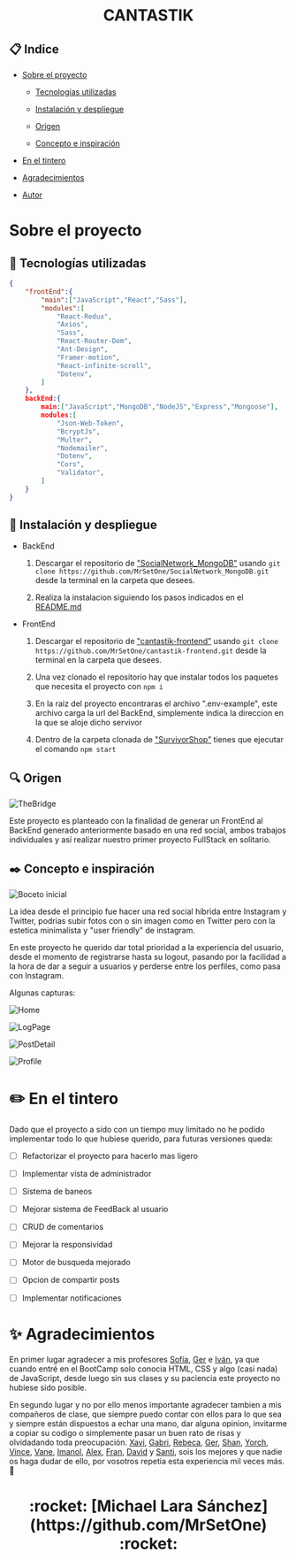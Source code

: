 <h1 align=center > CANTASTIK </h1> 

 ## :clipboard: Indice 

 - [Sobre el proyecto](#sobre-el-proyecto)

    - [Tecnologías utilizadas](#wrench-tecnologías-utilizadas)

    - [Instalación y despliegue](#rocket-instalación-y-despliegue)

    - [Origen](#mag-origen)

    - [Concepto e inspiración](#blacknib-concepto-e-inspiración)

- [En el tintero](#pencil2-en-el-tintero)

- [Agradecimientos](#sparkles-agradecimientos)

- [Autor](#)

# Sobre el proyecto

## :wrench: Tecnologías utilizadas

```JSON
{
    "frontEnd":{
        "main":["JavaScript","React","Sass"],
        "modules":[
            "React-Redux",
            "Axios",
            "Sass",
            "React-Router-Dom",
            "Ant-Design",
            "Framer-motion",
            "React-infinite-scroll",
            "Dotenv",
        ]
    },
    backEnd:{
        main:["JavaScript","MongoDB","NodeJS","Express","Mongoose"],
        modules:[
            "Json-Web-Token",
            "BcryptJs",
            "Multer",
            "Nodemailer",
            "Dotenv",
            "Cors",
            "Validator",
        ]
    }
}
```

## :rocket: Instalación y despliegue

- BackEnd

    1. Descargar el repositorio de ["SocialNetwork_MongoDB"](https://github.com/MrSetOne/SocialNetwork_MongoDB) usando `git clone https://github.com/MrSetOne/SocialNetwork_MongoDB.git` desde la terminal en la carpeta que desees.

    2. Realiza la instalacion siguiendo los pasos indicados en el [README.md](https://github.com/MrSetOne/SocialNetwork_MongoDB/blob/main/README.md)

- FrontEnd

    1. Descargar el repositorio de ["cantastik-frontend"](https://github.com/MrSetOne/cantastik-frontend) usando `git clone https://github.com/MrSetOne/cantastik-frontend.git` desde la terminal en la carpeta que desees.

    2. Una vez clonado el repositorio hay que instalar todos los paquetes que necesita el proyecto con `npm i`

    3. En la raiz del proyecto encontraras el archivo ".env-example", este archivo carga la url del BackEnd, simplemente indica la direccion en la que se aloje dicho servivor

    4. Dentro de la carpeta clonada de ["SurvivorShop"](https://github.com/MrSetOne/SurvivorShop) tienes que ejecutar el comando `npm start`

## :mag: Origen

![TheBridge](https://uploads-ssl.webflow.com/60780bff57ddc42a6adc1d7e/607eeb4b0517b6659206c10f_thebridgelogo.svg)

Este proyecto es planteado con la finalidad de generar un FrontEnd al BackEnd generado anteriormente basado en una red social, ambos trabajos individuales y así realizar nuestro primer proyecto FullStack en solitario.

## :black_nib: Concepto e inspiración

![Boceto inicial](./assetsToReadMe/draw.jpeg)

La idea desde el principio fue hacer una red social hibrida entre Instagram y Twitter, podrias subir fotos con o sin imagen como en Twitter pero con la estetica minimalista y "user friendly" de instagram.

En este proyecto he querido dar total prioridad a la experiencia del usuario, desde el momento de registrarse hasta su logout, pasando por la facilidad a la hora de dar a seguir a usuarios y perderse entre los perfiles, como pasa con Instagram.

Algunas capturas:

![Home](./assetsToReadMe/home.jpg)

![LogPage](./assetsToReadMe/LogPage.jpg)

![PostDetail](./assetsToReadMe/PostDetail.jpg)

![Profile](./assetsToReadMe/Profile.jpg)

# :pencil2: En el tintero

Dado que el proyecto a sido con un tiempo muy limitado no he podido implementar todo lo que hubiese querido, para futuras versiones queda:

- [ ] Refactorizar el proyecto para hacerlo mas ligero

- [ ] Implementar vista de administrador

- [ ] Sistema de baneos

- [ ] Mejorar sistema de FeedBack al usuario

- [ ] CRUD de comentarios

- [ ] Mejorar la responsividad

- [ ] Motor de busqueda mejorado

- [ ] Opcion de compartir posts

- [ ] Implementar notificaciones

# :sparkles: Agradecimientos

En primer lugar agradecer a mis profesores [Sofía](https://github.com/SofiaPinilla), [Ger](https://github.com/GeerDev) e [Iván](https://github.com/ivanpuebla10), ya que cuando entré en el BootCamp solo conocia HTML, CSS y algo (casi nada) de JavaScript, desde luego sin sus clases y su paciencia este proyecto no hubiese sido posible.

En segundo lugar y no por ello menos importante agradecer tambien a mis compañeros de clase, que siempre puedo contar con ellos para lo que sea y siempre están dispuestos a echar una mano, dar alguna opinion, invitarme a copiar su codigo o simplemente pasar un buen rato de risas y olvidadando toda preocupación. [Xavi](https://github.com/xavi-mat), [Gabri](https://github.com/Gabo-Tech), [Rebeca](https://github.com/RebecaASuesta), [Ger](https://github.com/Molerog), [Shan](https://github.com/tianfanshan), [Yorch](https://github.com/Yorch82), [Vince](https://github.com/Vincecoorp21), [Vane](https://github.com/vaneebg), [Imanol](https://github.com/Imi21), [Alex](https://github.com/alextebbitt), [Fran](https://github.com/franpd8), [David](https://github.com/Dubesor22) y [Santi](https://github.com/Santiremix), sois los mejores y que nadie os haga dudar de ello, por vosotros repetia esta experiencia mil veces más. :green_heart:

<h1 align=center > :rocket: [Michael Lara Sánchez](https://github.com/MrSetOne) :rocket: </h1> 

